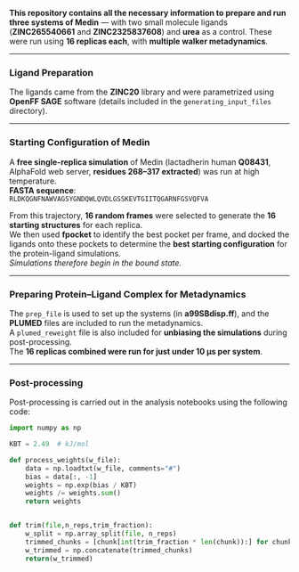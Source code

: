 **This repository contains all the necessary information to prepare and run three systems of Medin** — with two small molecule ligands (**ZINC265540661** and **ZINC2325837608**) and **urea** as a control. These were run using **16 replicas each**, with **multiple walker metadynamics**.

---

### **Ligand Preparation**

The ligands came from the **ZINC20** library and were parametrized using **OpenFF SAGE** software (details included in the `generating_input_files` directory).

---

### **Starting Configuration of Medin**

A **free single-replica simulation** of Medin (lactadherin human **Q08431**, AlphaFold web server, **residues 268–317 extracted**) was run at high temperature.  
**FASTA sequence**:  
`RLDKQGNFNAWVAGSYGNDQWLQVDLGSSKEVTGIITQGARNFGSVQFVA`

From this trajectory, **16 random frames** were selected to generate the **16 starting structures** for each replica.  
We then used **fpocket** to identify the best pocket per frame, and docked the ligands onto these pockets to determine the **best starting configuration** for the protein-ligand simulations.  
*Simulations therefore begin in the bound state.*

---

### **Preparing Protein–Ligand Complex for Metadynamics**

The `prep_file` is used to set up the systems (in **a99SBdisp.ff**), and the **PLUMED** files are included to run the metadynamics.  
A `plumed_reweight` file is also included for **unbiasing the simulations** during post-processing.  
The **16 replicas combined were run for just under 10 μs per system**.

---

### **Post-processing**

Post-processing is carried out in the analysis notebooks using the following code:

```python
import numpy as np

KBT = 2.49  # kJ/mol

def process_weights(w_file):
    data = np.loadtxt(w_file, comments="#")
    bias = data[:, -1]
    weights = np.exp(bias / KBT)
    weights /= weights.sum()
    return weights


def trim(file,n_reps,trim_fraction):
    w_split = np.array_split(file, n_reps)
    trimmed_chunks = [chunk[int(trim_fraction * len(chunk)):] for chunk in w_split]
    w_trimmed = np.concatenate(trimmed_chunks)
    return(w_trimmed)
